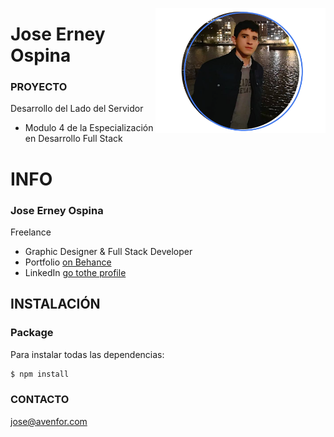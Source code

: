 <a href="https://behance.net/JoseErneyOspina"><img src="/recursos/joseErneyOspina.png" height="200" align="right"></a>
# Jose Erney Ospina

### PROYECTO

Desarrollo del Lado del Servidor

  - Modulo 4 de la Especialización en Desarrollo Full Stack

# INFO

### Jose Erney Ospina

Freelance

  - Graphic Designer & Full Stack Developer
  - Portfolio [on Behance](https://behance.net/JoseErneyOspina/)
  - LinkedIn [go tothe profile](https://linkedin.com/in/joseerneyospina/)

## INSTALACIÓN

### Package

Para instalar todas las dependencias:

```bash
$ npm install
```


### CONTACTO

jose@avenfor.com

